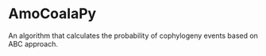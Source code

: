 # AmoCoalaPy
An algorithm that calculates the probability of cophylogeny events based on ABC approach.
